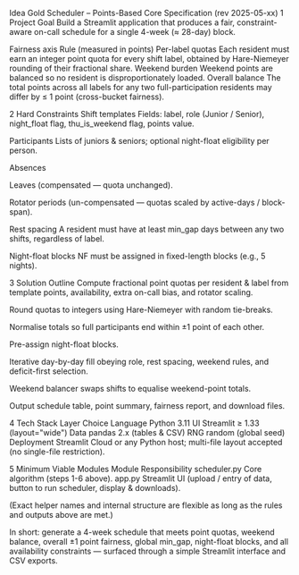 Idea Gold Scheduler – Points-Based Core Specification (rev 2025-05-xx)
1 Project Goal
Build a Streamlit application that produces a fair, constraint-aware on-call schedule for a single 4-week (≈ 28-day) block.

Fairness axis	Rule (measured in points)
Per-label quotas	Each resident must earn an integer point quota for every shift label, obtained by Hare-Niemeyer rounding of their fractional share.
Weekend burden	Weekend points are balanced so no resident is disproportionately loaded.
Overall balance	The total points across all labels for any two full-participation residents may differ by ≤ 1 point (cross-bucket fairness).

2 Hard Constraints
Shift templates
Fields: label, role (Junior / Senior), night_float flag, thu_is_weekend flag, points value.

Participants
Lists of juniors & seniors; optional night-float eligibility per person.

Absences

Leaves (compensated — quota unchanged).

Rotator periods (un-compensated — quotas scaled by active-days / block-span).

Rest spacing
A resident must have at least min_gap days between any two shifts, regardless of label.

Night-float blocks
NF must be assigned in fixed-length blocks (e.g., 5 nights).

3 Solution Outline
Compute fractional point quotas per resident & label from template points, availability, extra on-call bias, and rotator scaling.

Round quotas to integers using Hare-Niemeyer with random tie-breaks.

Normalise totals so full participants end within ±1 point of each other.

Pre-assign night-float blocks.

Iterative day-by-day fill obeying role, rest spacing, weekend rules, and deficit-first selection.

Weekend balancer swaps shifts to equalise weekend-point totals.

Output schedule table, point summary, fairness report, and download files.

4 Tech Stack
Layer	Choice
Language	Python 3.11
UI	Streamlit ≥ 1.33 (layout="wide")
Data	pandas 2.x (tables & CSV)
RNG	random (global seed)
Deployment	Streamlit Cloud or any Python host; multi-file layout accepted (no single-file restriction).

5 Minimum Viable Modules
Module	Responsibility
scheduler.py	Core algorithm (steps 1-6 above).
app.py	Streamlit UI (upload / entry of data, button to run scheduler, display & downloads).

(Exact helper names and internal structure are flexible as long as the rules and outputs above are met.)

In short: generate a 4-week schedule that meets point quotas, weekend balance, overall ±1 point fairness, global min_gap, night-float blocks, and all availability constraints — surfaced through a simple Streamlit interface and CSV exports.
